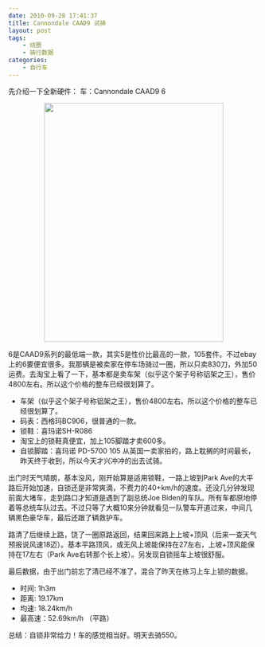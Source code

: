 ```yaml
---
date: 2010-09-28 17:41:37
title: Cannondale CAAD9 试骑
layout: post
tags:
    - 绕圈
    - 骑行数据
categories:
    - 自行车
---
```

先介绍一下全新硬件：
车：Cannondale CAAD9 6

<p style="text-align:center;"><a href="http://pic.ztpala.com/wp-content/uploads/2010/09/IMG_0182.jpg"><img class="size-full wp-image-4003 aligncenter" title="IMG_0182" src="http://pic.ztpala.com/wp-content/uploads/2010/09/IMG_0182.jpg" alt="" width="360" height="480" /></a></p>

6是CAAD9系列的最低端一款，其实5是性价比最高的一款，105套件。不过ebay上的6要便宜很多。我那辆是被卖家在停车场骑过一圈，所以只卖830刀，外加50运费。去淘宝上看了一下，基本都是卖车架（似乎这个架子号称铝架之王），售价4800左右。所以这个价格的整车已经很划算了。

* 车架（似乎这个架子号称铝架之王），售价4800左右。所以这个价格的整车已经很划算了。
* 码表：西格玛BC906，很普通的一款。
* 锁鞋：喜玛诺SH-R086
* 淘宝上的锁鞋真便宜，加上105脚踏才卖600多。
* 自锁脚踏：喜玛诺 PD-5700 105
    从英国一卖家拍的，路上耽搁的时间最长，昨天终于收到，所以今天才兴冲冲的出去试骑。

出门时天气晴朗，基本没风，刚开始算是适用锁鞋，一路上坡到Park Ave的大平路后开始加速，自锁还是非常爽滴，不费力的40+km/h的速度。还没几分钟发现前面大堵车，走到路口才知道是遇到了副总统Joe Biden的车队。所有车都原地停着等总统车队过去。不过只等了大概10来分钟就看见一队警车开道过来，中间几辆黑色豪华车，最后还跟了辆救护车。

路清了后继续上路，饶了一圈原路返回，结果回来路上上坡+顶风（后来一查天气预报说风速18迈）。基本平路顶风，或无风上坡能保持在27左右，上坡+顶风能保持在17左右（Park Ave右转那个长上坡）。另发现自锁摇车上坡很舒服。

最后数据，由于出门前忘了清已经不准了，混合了昨天在练习上车上锁的数据。

* 时间: 1h3m
* 距离: 19.17km
* 均速: 18.24km/h
* 最高速：52.69km/h （平路）

总结：自锁非常给力！车的感觉相当好。明天去骑550。
